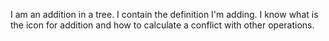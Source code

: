 I am an addition in a tree. I contain the definition I'm adding. I know what is the icon for addition and how to calculate a conflict with other operations.